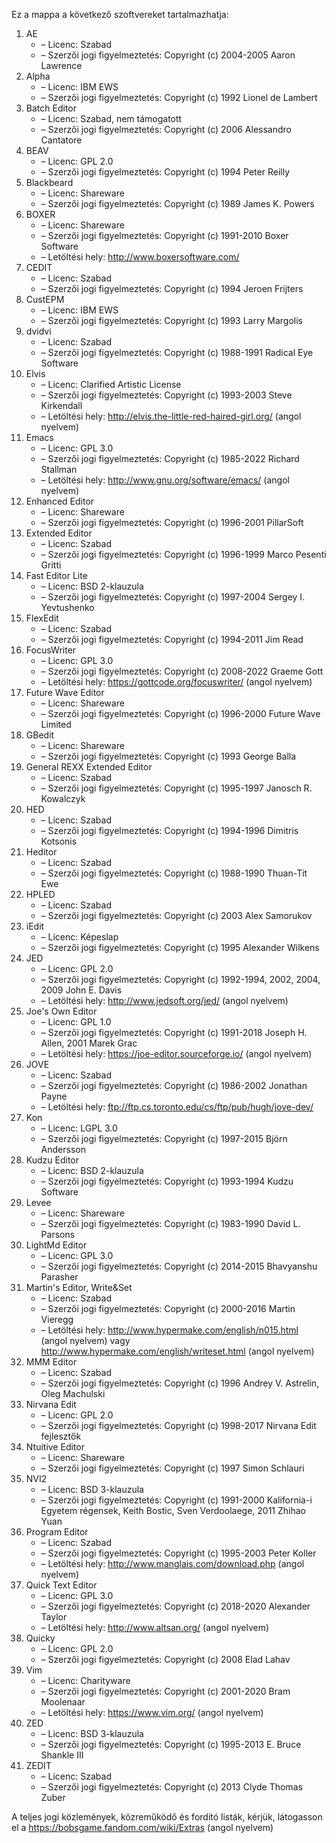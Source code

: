 ﻿Ez a mappa a következő szoftvereket tartalmazhatja:

1. AE
   - – Licenc: Szabad
   - – Szerzői jogi figyelmeztetés: Copyright (c) 2004-2005 Aaron Lawrence
2. Alpha
   - – Licenc: IBM EWS
   - – Szerzői jogi figyelmeztetés: Copyright (c) 1992 Lionel de Lambert
3. Batch Editor
   - – Licenc: Szabad, nem támogatott
   - – Szerzői jogi figyelmeztetés: Copyright (c) 2006 Alessandro Cantatore
4. BEAV
   - – Licenc: GPL 2.0
   - – Szerzői jogi figyelmeztetés: Copyright (c) 1994 Peter Reilly
5. Blackbeard
   - – Licenc: Shareware
   - – Szerzői jogi figyelmeztetés: Copyright (c) 1989 James K. Powers
6. BOXER
   - – Licenc: Shareware
   - – Szerzői jogi figyelmeztetés: Copyright (c) 1991-2010 Boxer Software
   - – Letöltési hely: http://www.boxersoftware.com/
7. CEDIT
   - – Licenc: Szabad
   - – Szerzői jogi figyelmeztetés: Copyright (c) 1994 Jeroen Frijters
8. CustEPM
   - – Licenc: IBM EWS
   - – Szerzői jogi figyelmeztetés: Copyright (c) 1993 Larry Margolis
9. dvidvi
   - – Licenc: Szabad
   - – Szerzői jogi figyelmeztetés: Copyright (c) 1988-1991 Radical Eye Software
10. Elvis
    - – Licenc: Clarified Artistic License
    - – Szerzői jogi figyelmeztetés: Copyright (c) 1993-2003 Steve Kirkendall
    - – Letöltési hely: http://elvis.the-little-red-haired-girl.org/ (angol nyelvem)
11. Emacs
    - – Licenc: GPL 3.0
    - – Szerzői jogi figyelmeztetés: Copyright (c) 1985-2022 Richard Stallman
    - – Letöltési hely: http://www.gnu.org/software/emacs/ (angol nyelvem)
12. Enhanced Editor
    - – Licenc: Shareware
    - – Szerzői jogi figyelmeztetés: Copyright (c) 1996-2001 PillarSoft
13. Extended Editor
    - – Licenc: Szabad
    - – Szerzői jogi figyelmeztetés: Copyright (c) 1996-1999 Marco Pesenti Gritti
14. Fast Editor Lite
    - – Licenc: BSD 2-klauzula
    - – Szerzői jogi figyelmeztetés: Copyright (c) 1997-2004 Sergey I. Yevtushenko
15. FlexEdit
    - – Licenc: Szabad
    - – Szerzői jogi figyelmeztetés: Copyright (c) 1994-2011 Jim Read
16. FocusWriter
    - – Licenc: GPL 3.0
    - – Szerzői jogi figyelmeztetés: Copyright (c) 2008-2022 Graeme Gott
    - – Letöltési hely: https://gottcode.org/focuswriter/ (angol nyelvem)
17. Future Wave Editor
    - – Licenc: Shareware
    - – Szerzői jogi figyelmeztetés: Copyright (c) 1996-2000 Future Wave Limited
18. GBedit
    - – Licenc: Shareware
    - – Szerzői jogi figyelmeztetés: Copyright (c) 1993 George Balla
19. General REXX Extended Editor
    - – Licenc: Szabad
    - – Szerzői jogi figyelmeztetés: Copyright (c) 1995-1997 Janosch R. Kowalczyk
20. HED
    - – Licenc: Szabad
    - – Szerzői jogi figyelmeztetés: Copyright (c) 1994-1996 Dimitris Kotsonis
21. Heditor
    - – Licenc: Szabad
    - – Szerzői jogi figyelmeztetés: Copyright (c) 1988-1990 Thuan-Tit Ewe
22. HPLED
    - – Licenc: Szabad
    - – Szerzői jogi figyelmeztetés: Copyright (c) 2003 Alex Samorukov
23. iEdit
    - – Licenc: Képeslap
    - – Szerzői jogi figyelmeztetés: Copyright (c) 1995 Alexander Wilkens
24. JED
    - – Licenc: GPL 2.0
    - – Szerzői jogi figyelmeztetés: Copyright (c) 1992-1994, 2002, 2004, 2009 John E. Davis
    - – Letöltési hely: http://www.jedsoft.org/jed/ (angol nyelvem)
25. Joe's Own Editor
    - – Licenc: GPL 1.0
    - – Szerzői jogi figyelmeztetés: Copyright (c) 1991-2018 Joseph H. Allen, 2001 Marek Grac
    - – Letöltési hely: https://joe-editor.sourceforge.io/ (angol nyelvem)
26. JOVE
    - – Licenc: Szabad
    - – Szerzői jogi figyelmeztetés: Copyright (c) 1986-2002 Jonathan Payne
    - – Letöltési hely: ftp://ftp.cs.toronto.edu/cs/ftp/pub/hugh/jove-dev/
27. Kon
    - – Licenc: LGPL 3.0
    - – Szerzői jogi figyelmeztetés: Copyright (c) 1997-2015 Björn Andersson
28. Kudzu Editor
    - – Licenc: BSD 2-klauzula
    - – Szerzői jogi figyelmeztetés: Copyright (c) 1993-1994 Kudzu Software
29. Levee
    - – Licenc: Shareware
    - – Szerzői jogi figyelmeztetés: Copyright (c) 1983-1990 David L. Parsons
30. LightMd Editor
    - – Licenc: GPL 3.0
    - – Szerzői jogi figyelmeztetés: Copyright (c) 2014-2015 Bhavyanshu Parasher
31. Martin's Editor, Write&Set
    - – Licenc: Szabad
    - – Szerzői jogi figyelmeztetés: Copyright (c) 2000-2016 Martin Vieregg
    - – Letöltési hely: http://www.hypermake.com/english/n015.html (angol nyelvem) vagy http://www.hypermake.com/english/writeset.html (angol nyelvem)
32. MMM Editor
    - – Licenc: Szabad
    - – Szerzői jogi figyelmeztetés: Copyright (c) 1996 Andrey V. Astrelin, Oleg Machulski
33. Nirvana Edit
    - – Licenc: GPL 2.0
    - – Szerzői jogi figyelmeztetés: Copyright (c) 1998-2017 Nirvana Edit fejlesztők
34. Ntuitive Editor
    - – Licenc: Shareware
    - – Szerzői jogi figyelmeztetés: Copyright (c) 1997 Simon Schlauri
35. NVI2
    - – Licenc: BSD 3-klauzula
    - – Szerzői jogi figyelmeztetés: Copyright (c) 1991-2000 Kalifornia-i Egyetem régensek, Keith Bostic, Sven Verdoolaege, 2011 Zhihao Yuan
36. Program Editor
    - – Licenc: Szabad
    - – Szerzői jogi figyelmeztetés: Copyright (c) 1995-2003 Peter Koller
    - – Letöltési hely: http://www.manglais.com/download.php (angol nyelvem)
37. Quick Text Editor
    - – Licenc: GPL 3.0
    - – Szerzői jogi figyelmeztetés: Copyright (c) 2018-2020 Alexander Taylor
    - – Letöltési hely: http://www.altsan.org/ (angol nyelvem)
38. Quicky
    - – Licenc: GPL 2.0
    - – Szerzői jogi figyelmeztetés: Copyright (c) 2008 Elad Lahav
39. Vim
    - – Licenc: Charityware
    - – Szerzői jogi figyelmeztetés: Copyright (c) 2001-2020 Bram Moolenaar
    - – Letöltési hely: https://www.vim.org/ (angol nyelvem)
40. ZED
    - – Licenc: BSD 3-klauzula
    - – Szerzői jogi figyelmeztetés: Copyright (c) 1995-2013 E. Bruce Shankle III
41. ZEDIT
    - – Licenc: Szabad
    - – Szerzői jogi figyelmeztetés: Copyright (c) 2013 Clyde Thomas Zuber

A teljes jogi közlemények, közreműködő és fordító listák, kérjük, látogasson el a https://bobsgame.fandom.com/wiki/Extras (angol nyelvem)
